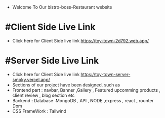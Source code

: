 * Welcome To Our bistro-boss-Restaurant  website


# #Client Side Live Link

* Click here for Client Side live link https://toy-town-2d792.web.app/ 

# #Server Side Live Link

* Click here for Client Side live link https://toy-town-server-smoky.vercel.app/
*  Sections of our project have been designed. such as
* Frontend part : navbar, Banner ,Gallery , Featured upcomming products , client review , blog section etc
* Backend : Database :MongoDB , API , NODE ,express , react , rounter Dom
* CSS FrameWork : Tailwind 

